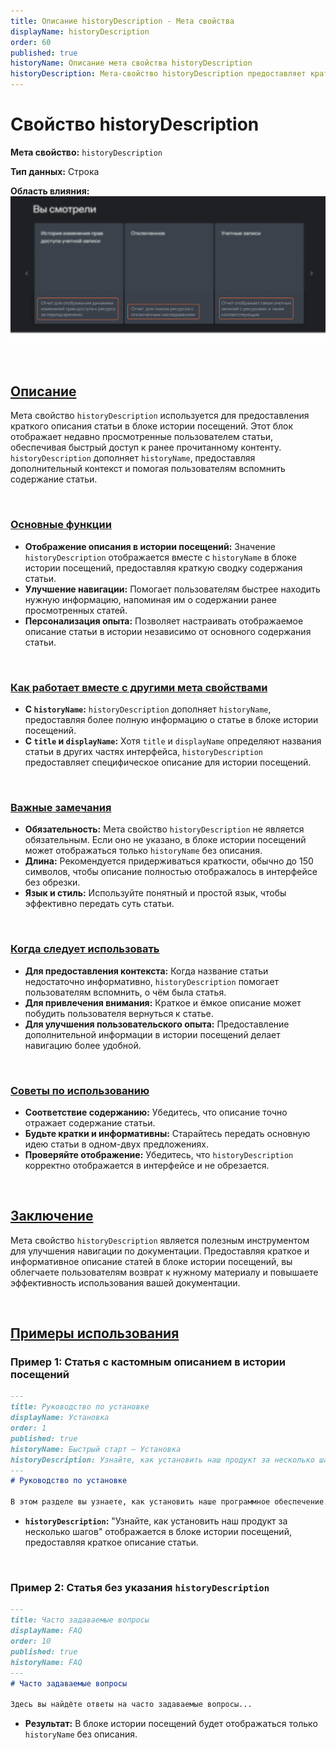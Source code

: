 ```yaml
---
title: Описание historyDescription - Мета свойства
displayName: historyDescription
order: 60
published: true
historyName: Описание мета свойства historyDescription
historyDescription: Мета-свойство historyDescription предоставляет краткое описание статьи в истории посещений, улучшая навигацию и напоминая содержание.
---
```


# Свойство historyDescription

**Мета свойство:** `historyDescription`

**Тип данных:** Строка

**Область влияния:**
![Влияние cвойства](https://raw.githubusercontent.com/SolarSpaceTech/product-documentation-content/refs/heads/main/ru/documentation/markdown/images/history-description.png)

<br/>

## [Описание](description)

Мета свойство `historyDescription` используется для предоставления краткого описания статьи в блоке истории посещений. Этот блок отображает недавно
просмотренные пользователем статьи, обеспечивая быстрый доступ к ранее прочитанному контенту. `historyDescription` дополняет `historyName`,
предоставляя дополнительный контекст и помогая пользователям вспомнить содержание статьи.

<br/>

### [Основные функции](basic-functions)

- **Отображение описания в истории посещений:** Значение `historyDescription` отображается вместе с `historyName` в блоке истории посещений,
предоставляя краткую сводку содержания статьи.
- **Улучшение навигации:** Помогает пользователям быстрее находить нужную информацию, напоминая им о содержании ранее просмотренных статей.
- **Персонализация опыта:** Позволяет настраивать отображаемое описание статьи в истории независимо от основного содержания статьи.

<br/>

### [Как работает вместе с другими мета свойствами](with-other-properties)

- **С `historyName`:** `historyDescription` дополняет `historyName`, предоставляя более полную информацию о статье в блоке истории посещений.
- **С `title` и `displayName`:** Хотя `title` и `displayName` определяют названия статьи в других частях интерфейса,
`historyDescription` предоставляет специфическое описание для истории посещений.

<br/>

### [Важные замечания](notes)

- **Обязательность:** Мета свойство `historyDescription` не является обязательным. Если оно не указано, в блоке истории посещений может отображаться только `historyName` без описания.
- **Длина:** Рекомендуется придерживаться краткости, обычно до 150 символов, чтобы описание полностью отображалось в интерфейсе без обрезки.
- **Язык и стиль:** Используйте понятный и простой язык, чтобы эффективно передать суть статьи.

<br/>

### [Когда следует использовать](when-to-use)

- **Для предоставления контекста:** Когда название статьи недостаточно информативно, `historyDescription` помогает пользователям вспомнить, о чём была статья.
- **Для привлечения внимания:** Краткое и ёмкое описание может побудить пользователя вернуться к статье.
- **Для улучшения пользовательского опыта:** Предоставление дополнительной информации в истории посещений делает навигацию более удобной.

<br/>

### [Советы по использованию](advice)

- **Соответствие содержанию:** Убедитесь, что описание точно отражает содержание статьи.
- **Будьте кратки и информативны:** Старайтесь передать основную идею статьи в одном-двух предложениях.
- **Проверяйте отображение:** Убедитесь, что `historyDescription` корректно отображается в интерфейсе и не обрезается.

<br/>

## [Заключение](conclusion)

Мета свойство `historyDescription` является полезным инструментом для улучшения навигации по документации. Предоставляя краткое и информативное описание статей в блоке истории посещений, вы облегчаете пользователям возврат к нужному материалу и повышаете эффективность использования вашей документации.

<br/>

## [Примеры использования](examples)

### Пример 1: Статья с кастомным описанием в истории посещений

```md
---
title: Руководство по установке
displayName: Установка
order: 1
published: true
historyName: Быстрый старт — Установка
historyDescription: Узнайте, как установить наш продукт за несколько шагов
---
# Руководство по установке

В этом разделе вы узнаете, как установить наше программное обеспечение...
```

- **`historyDescription`:** "Узнайте, как установить наш продукт за несколько шагов" отображается в блоке истории посещений, предоставляя краткое описание статьи.

<br/>

### Пример 2: Статья без указания `historyDescription`

```md
---
title: Часто задаваемые вопросы
displayName: FAQ
order: 10
published: true
historyName: FAQ
---
# Часто задаваемые вопросы

Здесь вы найдёте ответы на часто задаваемые вопросы...
```

- **Результат:** В блоке истории посещений будет отображаться только `historyName` без описания.

